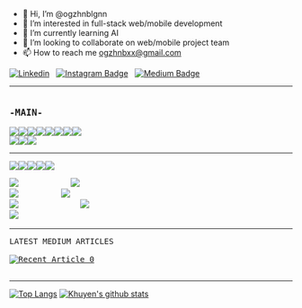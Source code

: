 - 👋 Hi, I’m @ogzhnblgnn
- 👀 I’m interested in full-stack web/mobile development 
- 🌱 I’m currently learning AI
- 💞️ I’m looking to collaborate on web/mobile project team 
- 📫 How to reach me ogzhnbxx@gmail.com





[![Linkedin](https://img.shields.io/badge/LinkedIn-0077B5?style=for-the-badge&logo=linkedin&logoColor=white)](https://www.linkedin.com/in/ogzhnblgnn/)
&nbsp;
[![Instagram Badge](https://img.shields.io/badge/Instagram-E4405F?style=for-the-badge&logo=instagram&logoColor=white)](https://www.instagram.com/ogzhnblgnn/) 
&nbsp;
[![Medium Badge](https://img.shields.io/badge/Medium-12100E?style=for-the-badge&logo=medium&logoColor=white)](https://oguzhanbilgin.medium.com) 


----------------------------------------------------------------------------
<pre><h3>-MAIN-</h3><img src="https://img.shields.io/badge/iOS-000000?style=for-the-badge&logo=ios&logoColor=white" /><img src="https://img.shields.io/badge/Android-3DDC84?style=for-the-badge&logo=android&logoColor=white"/><img src="https://img.shields.io/badge/JavaScript-F7DF1E?style=for-the-badge&logo=javascript&logoColor=black"/><img src="https://img.shields.io/badge/React-20232A?style=for-the-badge&logo=react&logoColor=61DAFB"/><img src="https://img.shields.io/badge/Express.js-404D59?style=for-the-badge"/><img src="https://img.shields.io/badge/Redux-593D88?style=for-the-badge&logo=redux&logoColor=white" /><img src="https://img.shields.io/badge/CSS3-1572B6?style=for-the-badge&logo=css3&logoColor=white" /><img src="https://img.shields.io/badge/HTML5-E34F26?style=for-the-badge&logo=html5&logoColor=white" />
<img src="https://img.shields.io/badge/Bootstrap-563D7C?style=for-the-badge&logo=bootstrap&logoColor=white"/><img src="https://img.shields.io/badge/MongoDB-4EA94B?style=for-the-badge&logo=mongodb&logoColor=white" /><img src="https://img.shields.io/badge/Node.js-43853D?style=for-the-badge&logo=node.js&logoColor=white"/>
</pre>

 ---------------------
 
<pre><img src="https://img.shields.io/badge/MySQL-00000F?style=for-the-badge&logo=mysql&logoColor=white" /><img src="https://img.shields.io/badge/PHP-777BB4?style=for-the-badge&logo=php&logoColor=white" /><img src="https://img.shields.io/badge/dart-%230175C2.svg?style=for-the-badge&logo=dart&logoColor=white" /><img src="https://img.shields.io/badge/Flutter-02569B?style=for-the-badge&logo=flutter&logoColor=white" /><img src="https://img.shields.io/badge/Swift-FA7343?style=for-the-badge&logo=swift&logoColor=white" />
</pre>

<pre>
<img src="https://img.shields.io/badge/mac%20os-000000?style=for-the-badge&logo=macos&logoColor=F0F0F0" />           <img src="https://img.shields.io/badge/Apple-MacBook_Pro-999999?style=for-the-badge&logo=apple&logoColor=white" />
<img src="https://img.shields.io/badge/Windows-0078D6?style=for-the-badge&logo=windows&logoColor=white" />         <img src="https://img.shields.io/badge/Apple-MacBook_Air-999999?style=for-the-badge&logo=apple&logoColor=white" />
<img src="https://img.shields.io/badge/Kali-268BEE?style=for-the-badge&logo=kalilinux&logoColor=white" />             <img src="https://img.shields.io/badge/Windows-Monster_ABRA-0078D6?style=for-the-badge&logo=windows&logoColor=white" />
<img src="https://img.shields.io/badge/Red%20Hat-EE0000?style=for-the-badge&logo=redhat&logoColor=white" />  
</pre>
----------------------------------------------------------------------------
<pre>
LATEST MEDIUM ARTICLES

<a target="_blank" href="https://github-readme-medium-recent-article.vercel.app/medium/@oguzhanbilgin/0"><img src="https://github-readme-medium-recent-article.vercel.app/medium/@oguzhanbilgin/0" alt="Recent Article 0">

</pre>
----------------------------------------------------------------------------

[![Top Langs](https://github-readme-stats.vercel.app/api/top-langs/?username=ogzhnblgnn)](https://github.com/ogzhnblgnn/github-readme-stats)
[![Khuyen's github stats](https://github-readme-stats.vercel.app/api?username=ogzhnblgnn&count_private=true&show_icons=true&theme=radical&hide_rank=false)](https://github.com/oguzhnblgnn/github-readme-stats)



<!---
ogzhnbxx/ogzhnbxx is a ✨ special ✨ repository because its `README.md` (this file) appears on your GitHub profile.
You can click the Preview link to take a look at your changes.
--->
